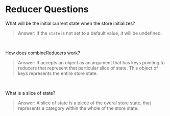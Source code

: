 # Reducer Questions

What will be the initial current state when the store initializes?
> Answer: If the `state` is not set to a default value, it will be undefined. 

&nbsp;

How does combineReducers work?
> Answer: It accepts an object as an argument that has keys pointing to reducers
> that represent that particular slice of state. This object of keys represents
> the entire store state.  

&nbsp;

What is a slice of state?
> Answer: A slice of state is a piece of the overal store state, that represents
> a category within the whole of the store state. 